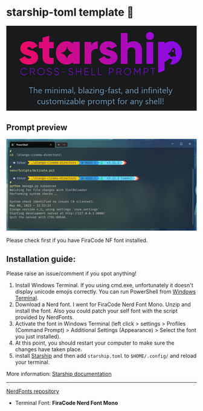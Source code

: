 # starship-toml template 🚀

<img src="starship.png" alt="Starhip">

## Prompt preview

<img src="Screenshot.png" alt="Preview">

Please check first if you have FiraCode NF font installed.

## Installation guide:

Please raise an issue/comment if you spot anything!

1. Install Windows Terminal. If you using cmd.exe, unfortunately it doesn't display unicode emojis correctly. You can run PowerShell from [Windows Terminal](https://github.com/microsoft/terminal).
2. Download a Nerd font. I went for FiraCode Nerd Font Mono. Unzip and install the font. Also you could patch your self font with the script provided by NerdFonts.
3. Activate the font in Windows Terminal (left click > settings > Profiles (Command Prompt) > Additional Settings (Appearance) > Select the font you just installed).
4. At this point, you should restart your computer to make sure the changes have taken place.
5. install [Starship](https://starship.rs) and then add ```starship.toml``` to ```$HOME/.config/``` and reload your terminal.

More information: [Starship documentation](https://starship.rs/guide/#%F0%9F%9A%80-installation)

---
[NerdFonts repository](https://github.com/ryanoasis/nerd-fonts)
- Terminal Font: **FiraCode Nerd Font Mono**